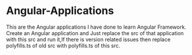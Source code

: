 # Angular-Applications
This are the Angular applications I have done to learn Angular Framework.
Create an Angular application and Just replace the src of that application with this src and run it,If there is version related issues then replace polyfills.ts of old src with polyfills.ts of this src.
